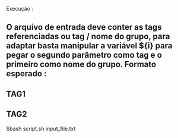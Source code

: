 Execução :
## O arquivo de entrada deve conter as tags referenciadas ou tag / nome do grupo, para adaptar basta manipular a variável ${i} para pegar o segundo parâmetro como tag e o primeiro como nome do grupo. Formato esperado :
## TAG1
## TAG2

$bash script.sh input_file.txt
